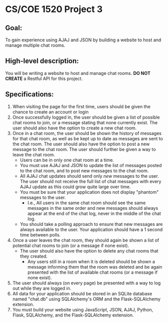 # CS/COE 1520 Project 3

## Goal:
To gain experience using AJAJ and JSON by building a website to host and manage multiple chat rooms.

## High-level description:
You will be writing a website to host and manage chat rooms.  **DO NOT CREATE** a Restful API for this project.

## Specifications:
1.  When visiting the page for the first time, users should be given the chance to create an account or login
1.  Once successfully logged in, the user should be given a list of possible chat rooms to join, or a message stating that none currently exist.
	The user should also have the option to create a new chat room.
1.  Once in a chat room, the user should be shown the history of messages for that chat room, as well as be kept up to date as messages are sent to the chat room.
	The user should also have the option to post a new message to the chat room.
	The user should further be given a way to leave the chat room.
	* Users can be in only one chat room at a time.
	* You must use AJAJ and JSON to update the list of messages posted to the chat room, and to post new messages to the chat room.
	* All AJAJ chat updates should send only *new* messages to the user.  The user should not receive the full list of chat messages with every AJAJ update as this could grow quite large over time.
	* You must be sure that your application does not display "phantom" messages to the user.
		* I.e., All users in the same chat room should see the same messages in the same order and new messages should always appear at the end of the chat log, never in the middle of the chat log.
	* You should take a polling approach to ensure that new messages are always available to the user.
		Your application should have a 1 second time between polls.
1.  Once a user leaves the chat room, they should again be shown a list of potential chat rooms to join (or a message if none exist).
	* The user should also have the option to delete any chat rooms that they created.
		* Any users still in a room when it is deleted should be shown a message informing them that the room was deleted and be again presented with the list of available chat rooms (or a message if none exist).
1.  The user should always (on every page) be presented with a way to log out while they are logged in.
1.  All data for your application should be stored in an SQLite database named "chat.db" using SQLAlchemy's ORM and the Flask-SQLAlchemy extension.
1.  You must build your website using JavaScript, JSON, AJAJ, Python, Flask, SQLAlchemy, and the Flask-SQLAlchemy extension.


